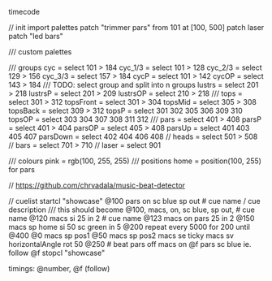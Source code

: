 timecode

// init
import palettes
patch "trimmer pars" from 101 at [100, 500]
patch laser
patch "led bars"

/// custom palettes

/// groups
cyc = select 101 > 184
cyc_1/3 = select 101 > 128
cyc_2/3 = select 129 > 156
cyc_3/3 = select 157 > 184
cycP = select 101 > 142
cycOP = select 143 > 184
/// TODO: select group and split into n groups
lustrs = select 201 > 218
lustrsP = select 201 > 209
lustrsOP = select 210 > 218
///
tops = select 301  > 312
topsFront = select 301 > 304
topsMid = select 305 > 308
topsBack = select 309 > 312
topsP = select 301 302 305 306 309 310
topsOP = select 303 304 307 308 311 312
///
pars = select 401 > 408
parsP = select 401 > 404
parsOP = select 405 > 408
parsUp = select 401 403 405 407
parsDown = select 402 404 406 408
//
heads = select 501 > 508
//
bars = select 701 > 710
//
laser = select 901

/// colours
pink = rgb(100, 255, 255)
/// positions
home = position(100, 255) for pars

// https://github.com/chrvadala/music-beat-detector

// cuelist
startcl "showcase"
@100 pars on sc blue sp out # cue name / cue description
/// this should become @100, macs, on, sc blue, sp out, # cue name
@120 macs si 25 in 2 # cue name
@123 macs on pars 25 in 2
@150 macs sp home si 50 sc green in 5
@200 repeat every 5000 for 200 until @400
    @0 macs sp pos1
    @50 macs sp pos2
    macs se ticky
    macs sv horizontalAngle rot 50
@250 # beat
    pars off
    macs on
@f pars sc blue ie. follow
@f 
stopcl "showcase"

timings: @number, @f (follow)